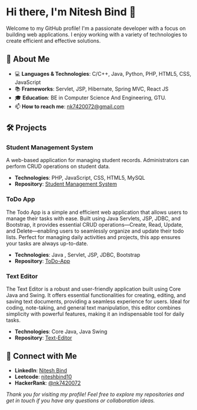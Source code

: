 # Hi there, I'm Nitesh Bind 👋

Welcome to my GitHub profile! I'm a passionate developer with a focus on building web applications. I enjoy working with a variety of technologies to create efficient and effective solutions.

## 🚀 About Me

- 💻 **Languages & Technologies**: C/C++, Java, Python, PHP, HTML5, CSS, JavaScript
- 📚 **Frameworks**: Servlet, JSP, Hibernate, Spring MVC, React JS
- 🎓 **Education**: BE in Computer Science And Engineering, GTU.
- 📫 **How to reach me**: nk7420072@gmail.com

## 🛠️ Projects

### Student Management System
A web-based application for managing student records. Administrators can perform CRUD operations on student data.

- **Technologies**: PHP, JavaScript, CSS, HTML5, MySQL
- **Repository**: [Student Management System](https://github.com/niteshbind10/Student-Management-System.git)

### ToDo App
The Todo App is a simple and efficient web application that allows users to manage their tasks with ease. Built using Java Servlets, JSP, JDBC, and Bootstrap, it provides essential CRUD operations—Create, Read, Update, and Delete—enabling users to seamlessly organize and update their todo lists. Perfect for managing daily activities and projects, this app ensures your tasks are always up-to-date.

- **Technologies**: Java , Servlet, JSP, JDBC, Bootstrap
- **Repository**: [ToDo-App](https://github.com/niteshbind10/ToDo-App.git)

### Text Editor
The Text Editor is a robust and user-friendly application built using Core Java and Swing. It offers essential functionalities for creating, editing, and saving text documents, providing a seamless experience for users. Ideal for coding, note-taking, and general text manipulation, this editor combines simplicity with powerful features, making it an indispensable tool for daily tasks.
- **Technologies**: Core Java, Java Swing
- **Repository**: [Text-Editor](https://github.com/niteshbind10/Text-Editor.git)


## 🔗 Connect with Me

- **LinkedIn**: [Nitesh Bind](www.linkedin.com/in/niteshbind)
- **Leetcode**: [niteshbind10](https://leetcode.com/u/NiteshBind10/)
- **HackerRank**: [@nk7420072](https://www.hackerrank.com/profile/nk7420072)


*Thank you for visiting my profile! Feel free to explore my repositories and get in touch if you have any questions or collaboration ideas.*
